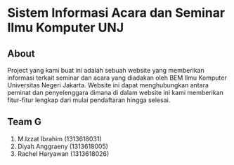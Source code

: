 # Sistem Informasi Acara dan Seminar Ilmu Komputer UNJ

## About
Project yang kami buat ini adalah sebuah website yang memberikan informasi terkait seminar dan acara yang diadakan oleh BEM Ilmu Komputer Universitas Negeri Jakarta. Website ini dapat menghubungkan antara peminat dan penyelenggara dimana di dalam website ini kami memberikan fitur-fitur lengkap dari mulai pendaftaran hingga selesai.

## Team G
1. M.Izzat Ibrahim (1313618031)
2. Diyah Anggraeny (1313618005)
3. Rachel Haryawan (1313618026)
